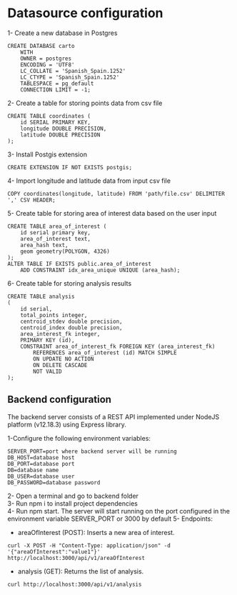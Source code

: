 # Datasource configuration

1- Create a new database in Postgres

```
CREATE DATABASE carto
    WITH 
    OWNER = postgres
    ENCODING = 'UTF8'
    LC_COLLATE = 'Spanish_Spain.1252'
    LC_CTYPE = 'Spanish_Spain.1252'
    TABLESPACE = pg_default
    CONNECTION LIMIT = -1;
```
2- Create a table for storing points data from csv file

```
CREATE TABLE coordinates (
    id SERIAL PRIMARY KEY,
    longitude DOUBLE PRECISION,
    latitude DOUBLE PRECISION
);
```

3- Install Postgis extension

```
CREATE EXTENSION IF NOT EXISTS postgis;
```

4- Import longitude and latitude data from input csv file

```
COPY coordinates(longitude, latitude) FROM 'path/file.csv' DELIMITER ',' CSV HEADER;
```

5- Create table for storing area of interest data based on the user input

```
CREATE TABLE area_of_interest (
    id serial primary key,
    area_of_interest text,
    area_hash text,
    geom geometry(POLYGON, 4326)
);
ALTER TABLE IF EXISTS public.area_of_interest
    ADD CONSTRAINT idx_area_unique UNIQUE (area_hash);
```

6- Create table for storing analysis results

```
CREATE TABLE analysis
(
    id serial,
    total_points integer,
    centroid_stdev double precision,
    centroid_index double precision,
    area_interest_fk integer,
    PRIMARY KEY (id),
    CONSTRAINT area_of_interest_fk FOREIGN KEY (area_interest_fk)
        REFERENCES area_of_interest (id) MATCH SIMPLE
        ON UPDATE NO ACTION
        ON DELETE CASCADE
        NOT VALID
);
```

## Backend configuration

The backend server consists of a REST API implemented under NodeJS platform (v12.18.3) using Express library.  

1-Configure the following environment variables: 
```
SERVER_PORT=port where backend server will be running
DB_HOST=database host
DB_PORT=database port
DB=database name
DB_USER=database user
DB_PASSWORD=database password
```

2- Open a terminal and go to backend folder  
3- Run npm i to install project dependencies  
4- Run npm start. The server will start running on the port configured in the environment variable SERVER_PORT or 3000 by default 
5- Endpoints: 
- areaOfInterest (POST): Inserts a new area of interest. 
```
curl -X POST -H "Content-Type: application/json" -d '{"areaOfInterest":"value1"}' http://localhost:3000/api/v1/areaOfInterest
```
- analysis (GET): Returns the list of analysis. 
```
curl http://localhost:3000/api/v1/analysis
```
 

